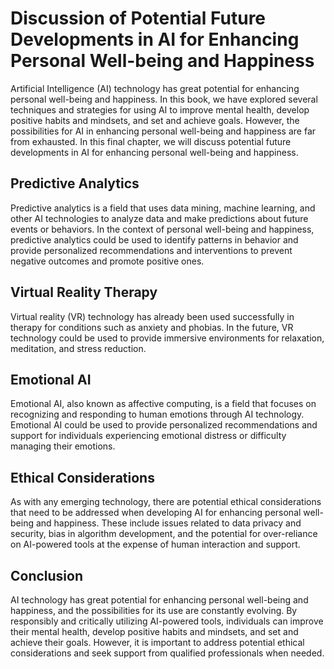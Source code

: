 Discussion of Potential Future Developments in AI for Enhancing Personal Well-being and Happiness
=============================================================================================================

Artificial Intelligence (AI) technology has great potential for enhancing personal well-being and happiness. In this book, we have explored several techniques and strategies for using AI to improve mental health, develop positive habits and mindsets, and set and achieve goals. However, the possibilities for AI in enhancing personal well-being and happiness are far from exhausted. In this final chapter, we will discuss potential future developments in AI for enhancing personal well-being and happiness.

Predictive Analytics
--------------------

Predictive analytics is a field that uses data mining, machine learning, and other AI technologies to analyze data and make predictions about future events or behaviors. In the context of personal well-being and happiness, predictive analytics could be used to identify patterns in behavior and provide personalized recommendations and interventions to prevent negative outcomes and promote positive ones.

Virtual Reality Therapy
-----------------------

Virtual reality (VR) technology has already been used successfully in therapy for conditions such as anxiety and phobias. In the future, VR technology could be used to provide immersive environments for relaxation, meditation, and stress reduction.

Emotional AI
------------

Emotional AI, also known as affective computing, is a field that focuses on recognizing and responding to human emotions through AI technology. Emotional AI could be used to provide personalized recommendations and support for individuals experiencing emotional distress or difficulty managing their emotions.

Ethical Considerations
----------------------

As with any emerging technology, there are potential ethical considerations that need to be addressed when developing AI for enhancing personal well-being and happiness. These include issues related to data privacy and security, bias in algorithm development, and the potential for over-reliance on AI-powered tools at the expense of human interaction and support.

Conclusion
----------

AI technology has great potential for enhancing personal well-being and happiness, and the possibilities for its use are constantly evolving. By responsibly and critically utilizing AI-powered tools, individuals can improve their mental health, develop positive habits and mindsets, and set and achieve their goals. However, it is important to address potential ethical considerations and seek support from qualified professionals when needed.
